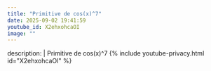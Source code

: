 ```yaml
---
title: "Primitive de cos(x)^7"
date: 2025-09-02 19:41:59 
youtube_id: X2ehxohcaOI
image: ""
---
```

description: |
  Primitive de cos(x)^7
{% include youtube-privacy.html id="X2ehxohcaOI" %}
